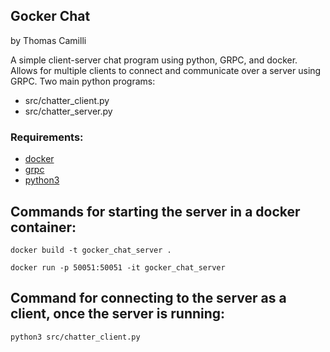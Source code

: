 ## Gocker Chat
by Thomas Camilli

A simple client-server chat program using python, GRPC, and docker. Allows for multiple clients to connect and communicate over a server using GRPC.
Two main python programs:
* src/chatter_client.py
* src/chatter_server.py

### Requirements:
* [docker](https://docs.docker.com/get-docker/)
* [grpc](https://grpc.io/docs/languages/python/quickstart/)
* [python3](https://www.python.org/downloads/)

## Commands for starting the server in a docker container:
```docker build -t gocker_chat_server .```

```docker run -p 50051:50051 -it gocker_chat_server```

## Command for connecting to the server as a client, once the server is running:
```python3 src/chatter_client.py```

